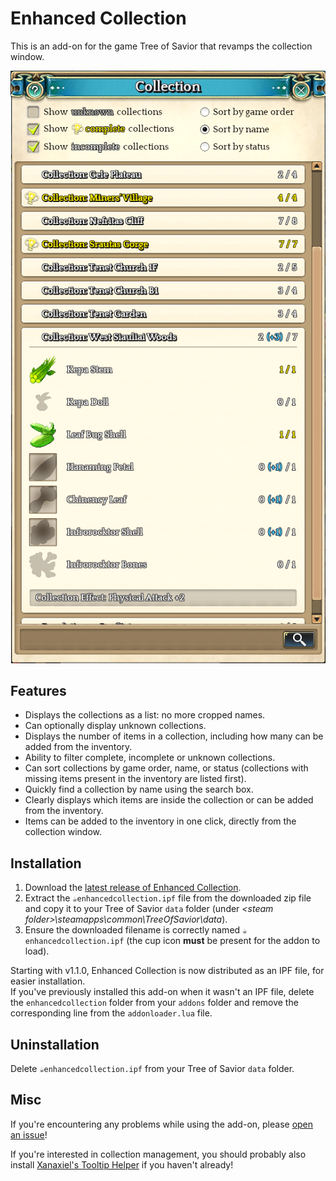 # Enhanced Collection
This is an add-on for the game Tree of Savior that revamps the collection window.

![Enhanced Collection screenshot](https://raw.githubusercontent.com/MrJul/ToS-EnhancedCollection/master/Screenshot.png)

## Features
 - Displays the collections as a list: no more cropped names.
 - Can optionally display unknown collections.
 - Displays the number of items in a collection, including how many can be added from the inventory.
 - Ability to filter complete, incomplete or unknown collections.
 - Can sort collections by game order, name, or status (collections with missing items present in the inventory are listed first).
 - Quickly find a collection by name using the search box.
 - Clearly displays which items are inside the collection or can be added from the inventory.
 - Items can be added to the inventory in one click, directly from the collection window.
 
## Installation

1. Download the [latest release of Enhanced Collection](https://github.com/MrJul/ToS-EnhancedCollection/releases).
2. Extract the `☕enhancedcollection.ipf` file from the downloaded zip file and copy it to your Tree of Savior `data` folder (under *&lt;steam folder&gt;\steamapps\common\TreeOfSavior\data*).
3. Ensure the downloaded filename is correctly named `☕enhancedcollection.ipf` (the cup icon **must** be present for the addon to load).

Starting with v1.1.0, Enhanced Collection is now distributed as an IPF file, for easier installation.  
If you've previously installed this add-on when it wasn't an IPF file, delete the `enhancedcollection` folder from your `addons` folder and remove the corresponding line from the `addonloader.lua` file.

## Uninstallation

Delete `☕enhancedcollection.ipf` from your Tree of Savior `data` folder.

## Misc

If you're encountering any problems while using the add-on, please [open an issue](https://github.com/MrJul/ToS-EnhancedCollection/issues)!

If you're interested in collection management, you should probably also install [Xanaxiel's Tooltip Helper](https://github.com/Xanaxiel/ToS-Addons) if you haven't already!
